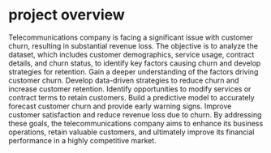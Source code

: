 # project overview
 Telecommunications company is facing a significant issue with customer churn, resulting in substantial revenue loss. The objective is to analyze the dataset, which includes customer demographics, service usage, contract details, and churn status, to identify key factors causing churn and develop strategies for retention.
Gain a deeper understanding of the factors driving customer churn.
Develop data-driven strategies to reduce churn and increase customer retention.
Identify opportunities to modify services or contract terms to retain customers.
Build a predictive model to accurately forecast customer churn and provide early warning signs.
Improve customer satisfaction and reduce revenue loss due to churn.
By addressing these goals, the telecommunications company aims to enhance its business operations, retain valuable customers, and ultimately improve its financial performance in a highly competitive market.
